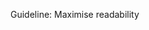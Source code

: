 <span id="title">Guideline: Maximise readability</span>

<div id="body">

<include src="introduction/unit-inParent-asPanel.md" boilerplate />
<include src="basic/container-inParent-asPanel.md" boilerplate />
<include src="intermediate/container-inParent-asPanel.md" boilerplate />
<include src="advanced/container-inParent-asPanel.md" boilerplate />

</div>
